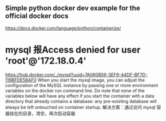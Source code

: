 ## Simple python docker dev example for the official docker docs
https://docs.docker.com/language/python/containerize/


# mysql 报Access denied for user 'root'@'172.18.0.4'
https://hub.docker.com/_/mysql?uuid=7A060B59-3EF9-44DF-BF7D-119BFDE58AF0
When you start the mysql image, you can adjust the configuration of the MySQL instance by passing one or more environment variables on the docker run command line. Do note that none of the variables below will have any effect if you start the container with a data directory that already contains a database: any pre-existing database will always be left untouched on container startup.
解决方案：通过访问 mysql 容器挂在的目录，清空，再次启动容器